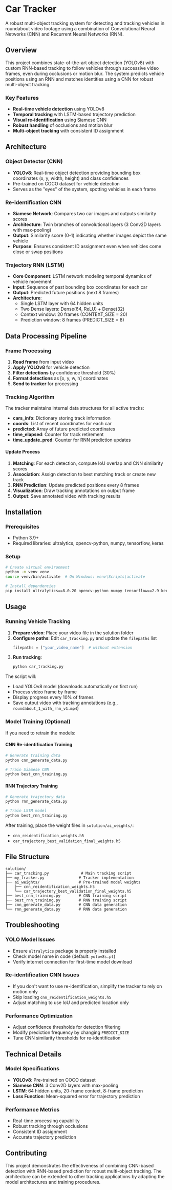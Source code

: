 # Car Tracker

A robust multi-object tracking system for detecting and tracking vehicles in roundabout video footage using a combination of Convolutional Neural Networks (CNN) and Recurrent Neural Networks (RNN).

## Overview

This project combines state-of-the-art object detection (YOLOv8) with custom RNN-based tracking to follow vehicles through successive video frames, even during occlusions or motion blur. The system predicts vehicle positions using an RNN and matches identities using a CNN for robust multi-object tracking.

### Key Features

- **Real-time vehicle detection** using YOLOv8
- **Temporal tracking** with LSTM-based trajectory prediction
- **Visual re-identification** using Siamese CNN
- **Robust handling** of occlusions and motion blur
- **Multi-object tracking** with consistent ID assignment

## Architecture

### Object Detector (CNN)
- **YOLOv8**: Real-time object detection providing bounding box coordinates (x, y, width, height) and class confidences
- Pre-trained on COCO dataset for vehicle detection
- Serves as the "eyes" of the system, spotting vehicles in each frame

### Re-identification CNN
- **Siamese Network**: Compares two car images and outputs similarity scores
- **Architecture**: Twin branches of convolutional layers (3 Conv2D layers with max-pooling)
- **Output**: Similarity score (0-1) indicating whether images depict the same vehicle
- **Purpose**: Ensures consistent ID assignment even when vehicles come close or swap positions

### Trajectory RNN (LSTM)
- **Core Component**: LSTM network modeling temporal dynamics of vehicle movement
- **Input**: Sequence of past bounding box coordinates for each car
- **Output**: Predicted future positions (next 8 frames)
- **Architecture**: 
  - Single LSTM layer with 64 hidden units
  - Two Dense layers: Dense(64, ReLU) + Dense(32)
  - Context window: 20 frames (CONTEXT_SIZE = 20)
  - Prediction window: 8 frames (PREDICT_SIZE = 8)

## Data Processing Pipeline

### Frame Processing
1. **Read frame** from input video
2. **Apply YOLOv8** for vehicle detection
3. **Filter detections** by confidence threshold (30%)
4. **Format detections** as [x, y, w, h] coordinates
5. **Send to tracker** for processing

### Tracking Algorithm
The tracker maintains internal data structures for all active tracks:

- **cars_info**: Dictionary storing track information
- **coords**: List of recent coordinates for each car
- **predicted**: Array of future predicted coordinates
- **time_elapsed**: Counter for track retirement
- **time_update_pred**: Counter for RNN prediction updates

#### Update Process
1. **Matching**: For each detection, compute IoU overlap and CNN similarity scores
2. **Association**: Assign detection to best matching track or create new track
3. **RNN Prediction**: Update predicted positions every 8 frames
4. **Visualization**: Draw tracking annotations on output frame
5. **Output**: Save annotated video with tracking results

## Installation

### Prerequisites
- Python 3.9+
- Required libraries: ultralytics, opencv-python, numpy, tensorflow, keras

### Setup
```bash
# Create virtual environment
python -m venv venv
source venv/bin/activate  # On Windows: venv\Scripts\activate

# Install dependencies
pip install ultralytics==8.0.20 opencv-python numpy tensorflow==2.9 keras==2.9
```

## Usage

### Running Vehicle Tracking

1. **Prepare video**: Place your video file in the solution folder
2. **Configure paths**: Edit `car_tracking.py` and update the `filepaths` list
   ```python
   filepaths = ["your_video_name"]  # without extension
   ```
3. **Run tracking**:
   ```bash
   python car_tracking.py
   ```

The script will:
- Load YOLOv8 model (downloads automatically on first run)
- Process video frame by frame
- Display progress every 10% of frames
- Save output video with tracking annotations (e.g., `roundabout_1_with_rnn_v1.mp4`)

### Model Training (Optional)

If you need to retrain the models:

#### CNN Re-identification Training
```bash
# Generate training data
python cnn_generate_data.py

# Train Siamese CNN
python best_cnn_training.py
```

#### RNN Trajectory Training
```bash
# Generate trajectory data
python rnn_generate_data.py

# Train LSTM model
python best_rnn_training.py
```

After training, place the weight files in `solution/ai_weights/`:
- `cnn_reidentification_weights.h5`
- `car_trajectory_best_validation_final_weights.h5`

## File Structure

```
solution/
├── car_tracking.py              # Main tracking script
├── my_tracker.py               # Tracker implementation
├── ai_weights/                 # Pre-trained model weights
│   ├── cnn_reidentification_weights.h5
│   └── car_trajectory_best_validation_final_weights.h5
├── best_cnn_training.py        # CNN training script
├── best_rnn_training.py        # RNN training script
├── cnn_generate_data.py        # CNN data generation
└── rnn_generate_data.py        # RNN data generation
```

## Troubleshooting

### YOLO Model Issues
- Ensure `ultralytics` package is properly installed
- Check model name in code (default: `yolov8s.pt`)
- Verify internet connection for first-time model download

### Re-identification CNN Issues
- If you don't want to use re-identification, simplify the tracker to rely on motion only
- Skip loading `cnn_reidentification_weights.h5`
- Adjust matching to use IoU and predicted location only

### Performance Optimization
- Adjust confidence thresholds for detection filtering
- Modify prediction frequency by changing `PREDICT_SIZE`
- Tune CNN similarity thresholds for re-identification

## Technical Details

### Model Specifications
- **YOLOv8**: Pre-trained on COCO dataset
- **Siamese CNN**: 3 Conv2D layers with max-pooling
- **LSTM**: 64 hidden units, 20-frame context, 8-frame prediction
- **Loss Function**: Mean-squared error for trajectory prediction

### Performance Metrics
- Real-time processing capability
- Robust tracking through occlusions
- Consistent ID assignment
- Accurate trajectory prediction

## Contributing

This project demonstrates the effectiveness of combining CNN-based detection with RNN-based prediction for robust multi-object tracking. The architecture can be extended to other tracking applications by adapting the model architectures and training procedures.
